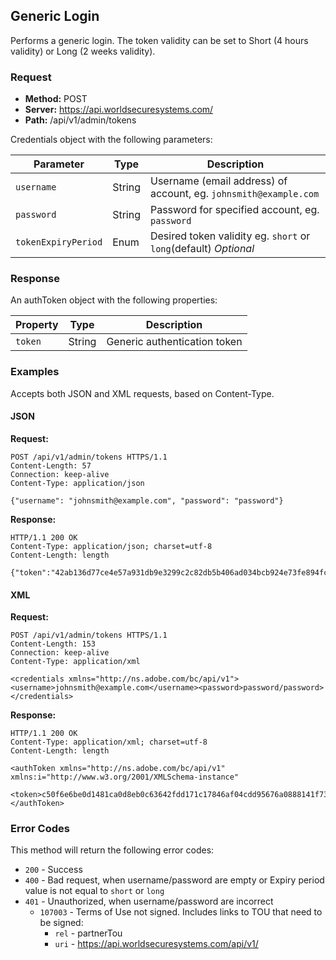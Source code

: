 ## Generic Login

Performs a generic login. The token validity can be set to Short (4 hours validity) or Long (2 weeks validity).

### Request

* **Method:** POST
* **Server:** https://api.worldsecuresystems.com/
* **Path:** /api/v1/admin/tokens

Credentials object with the following parameters:

Parameter | Type | Description
-------------- | ------------- | -------------
`username` | String |  Username (email address) of account, eg. `johnsmith@example.com`
`password` | String | Password for specified account, eg. `password`
`tokenExpiryPeriod` | Enum | Desired token validity eg. `short` or `long`(default) *Optional* 

### Response

An authToken object with the following properties:

Property | Type | Description
-------------- | ------------- | -------------
`token` | String |  Generic authentication token

### Examples

Accepts both JSON and XML requests, based on Content-Type.

#### JSON

**Request:**
~~~
POST /api/v1/admin/tokens HTTPS/1.1
Content-Length: 57
Connection: keep-alive
Content-Type: application/json
 
{"username": "johnsmith@example.com", "password": "password"}
~~~

**Response:**
~~~
HTTP/1.1 200 OK
Content-Type: application/json; charset=utf-8
Content-Length: length
 
{"token":"42ab136d77ce4e57a931db9e3299c2c82db5b406ad034bcb924e73fe894fcfb1"}
~~~

#### XML

**Request:**
~~~
POST /api/v1/admin/tokens HTTPS/1.1
Content-Length: 153
Connection: keep-alive
Content-Type: application/xml
 
<credentials xmlns="http://ns.adobe.com/bc/api/v1"><username>johnsmith@example.com</username><password>password/password></credentials>
~~~

**Response:**
~~~
HTTP/1.1 200 OK
Content-Type: application/xml; charset=utf-8
Content-Length: length
 
<authToken xmlns="http://ns.adobe.com/bc/api/v1" xmlns:i="http://www.w3.org/2001/XMLSchema-instance"
  <token>c50f6e6be0d1481ca0d8eb0c63642fdd171c17846af04cdd95676a0888141f73</token>
</authToken>
~~~

### Error Codes

This method will return the following error codes:

* `200` - Success
* `400` - Bad request, when username/password are empty or Expiry period value is not equal to `short` or `long`
* `401` - Unauthorized, when username/password are incorrect
  * `107003` - Terms of Use not signed. Includes links to TOU that need to be signed:
     * `rel` - partnerTou
     * `uri` - https://api.worldsecuresystems.com/api/v1/
